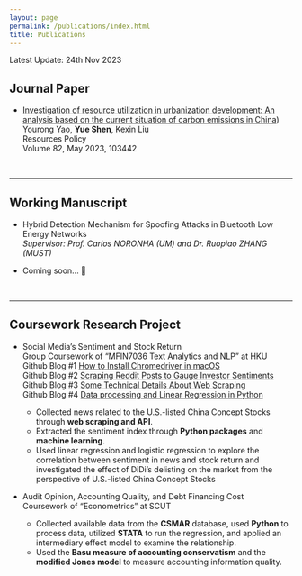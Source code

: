 ```yaml
---
layout: page
permalink: /publications/index.html
title: Publications
---
```


Latest Update: 24th Nov 2023

## Journal Paper

- [Investigation of resource utilization in urbanization development: An analysis based on the current situation of carbon emissions in China](https://www.sciencedirect.com/science/article/abs/pii/S0301420723001502))<br>Yourong Yao, **Yue Shen**, Kexin Liu<br>Resources Policy<br>Volume 82, May 2023, 103442

  <br>

---

## Working Manuscript

- Hybrid Detection Mechanism for Spoofing Attacks in Bluetooth Low Energy Networks<br>*Supervisor: Prof. Carlos NORONHA (UM) and Dr. Ruopiao ZHANG (MUST)*
- Coming soon... 🚀

  <br>

---

## Coursework Research Project

- Social Media’s Sentiment and Stock Return<br>Group Coursework of “MFIN7036 Text Analytics and NLP” at HKU<br>Github Blog #1 [How to Install Chromedriver in macOS](https://buehlmaier.github.io/MFIN7036-student-blog-2023-02/how-to-install-chromedriver-in-macos-by-group-nlp-intelligence.html)<br>Github Blog #2 [Scraping Reddit Posts to Gauge Investor Sentiments](https://buehlmaier.github.io/MFIN7036-student-blog-2023-02/scraping-reddit-posts-to-gauge-investor-sentiments-by-group-nlp-intelligence.html)<br>Github Blog #3 [Some Technical Details About Web Scraping](https://buehlmaier.github.io/MFIN7036-student-blog-2023-02/some-technical-details-about-web-scraping-by-group-nlp-intelligence.html)<br>Github Blog #4 [Data processing and Linear Regression in Python](https://buehlmaier.github.io/MFIN7036-student-blog-2023-02/data-processing-and-linear-regression-in-python-by-group-nlp-intelligence.html)<br>
  - Collected news related to the U.S.-listed China Concept Stocks through **web scraping and API**.
  - Extracted the sentiment index through **Python packages** and **machine learning**.
  - Used linear regression and logistic regression to explore the correlation between sentiment in news and stock return and investigated the effect of DiDi’s delisting on the market from the perspective of U.S.-listed China Concept Stocks

- Audit Opinion, Accounting Quality, and Debt Financing Cost<br>Coursework of “Econometrics” at SCUT
  - Collected available data from the **CSMAR** database, used **Python** to process data, utilized **STATA** to run the regression, and applied an intermediary effect model to examine the relationship.
  - Used the **Basu measure of accounting conservatism** and the **modified Jones model** to measure accounting information quality.

  <br>
